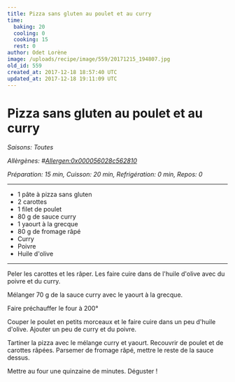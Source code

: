 ```yaml
---
title: Pizza sans gluten au poulet et au curry
time:
  baking: 20
  cooling: 0
  cooking: 15
  rest: 0
author: Odet Lorène
image: /uploads/recipe/image/559/20171215_194807.jpg
old_id: 559
created_at: 2017-12-18 18:57:40 UTC
updated_at: 2017-12-18 19:11:09 UTC
---
```


# Pizza sans gluten au poulet et au curry



*Saisons: Toutes*

*Allèrgènes: #<Allergen:0x000056028c562810>*

*Préparation: 15 min, Cuisson: 20 min, Refrigération: 0 min, Repos: 0*

---

- 1 pâte à pizza sans gluten
- 2 carottes
- 1 filet de poulet
- 80 g de sauce curry
- 1 yaourt à la grecque
- 80 g de fromage râpé
- Curry
- Poivre
- Huile d'olive

---

Peler les carottes et les râper. Les faire cuire dans de l'huile d'olive avec du poivre et du curry.

Mélanger 70 g de la sauce curry avec le yaourt à la grecque.

Faire préchauffer le four à 200°

Couper le poulet en petits morceaux et le faire cuire dans un peu d'huile d'olive. Ajouter un peu de curry et du poivre.

Tartiner la pizza avec le mélange curry et yaourt. Recouvrir de poulet et de carottes râpées. Parsemer de fromage râpé, mettre le reste de la sauce dessus.

Mettre au four une quinzaine de minutes. Déguster !
